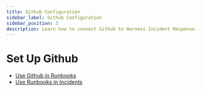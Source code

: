 ```yaml
---
title: Github Configuration
sidebar_label: Github Configuration
sidebar_position: 3
description: Learn how to connect Github to Harness Incident Response.
---
```


# Set Up Github

- [Use Github in Runbooks](#)
- [Use Runbooks in Incidents](#)
